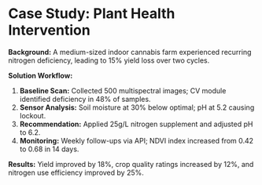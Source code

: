 # Case Study: Plant Health Intervention

**Background:** A medium-sized indoor cannabis farm experienced recurring nitrogen deficiency, leading to 15% yield loss over two cycles.

**Solution Workflow:**
1. **Baseline Scan:** Collected 500 multispectral images; CV module identified deficiency in 48% of samples.
2. **Sensor Analysis:** Soil moisture at 30% below optimal; pH at 5.2 causing lockout.
3. **Recommendation:** Applied 25g/L nitrogen supplement and adjusted pH to 6.2.
4. **Monitoring:** Weekly follow-ups via API; NDVI index increased from 0.42 to 0.68 in 14 days.

**Results:** Yield improved by 18%, crop quality ratings increased by 12%, and nitrogen use efficiency improved by 25%. 

